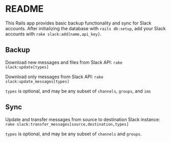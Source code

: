# README

This Rails app provides basic backup functionality and sync for Slack accounts.
After initializing the database with `rails db:setup`, add your Slack accounts
with `rake slack:add[name,api_key]`.

## Backup

Download new messages and files from Slack API: `rake slack:update[types]`

Download only messages from Slack API: `rake slack:update_messages[types]`

`types` is optional, and may be any subset of `channels`, `groups`, and `ims`

## Sync

Update and transfer messages from source to destination Slack instance:
`rake slack:transfer_messages[source,destination,types]`

`types` is optional, and may be any subset of `channels` and `groups`.
